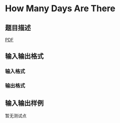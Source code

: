 # How Many Days Are There

## 题目描述

[problemUrl]: https://uva.onlinejudge.org/index.php?option=com_onlinejudge&Itemid=8&category=247&page=show_problem&problem=3826

[PDF](https://uva.onlinejudge.org/external/12/p1277.pdf)

## 输入输出格式

### 输入格式

### 输出格式

## 输入输出样例

暂无测试点

